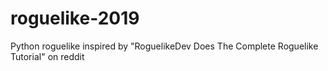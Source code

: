 # roguelike-2019
Python roguelike inspired by "RoguelikeDev Does The Complete Roguelike Tutorial" on reddit
